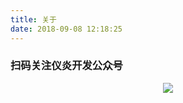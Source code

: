 ```yaml
---
title: 关于
date: 2018-09-08 12:18:25
---
```


### 扫码关注仪炎开发公众号

<div style="text-align: center;">
  <img src="about/index/qrcode.jpg"/>
</div>